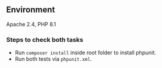 ## Environment

Apache 2.4, PHP 8.1

### Steps to check both tasks
* Run ```composer install``` inside root folder to install phpunit.
* Run both tests via `phpunit.xml`.